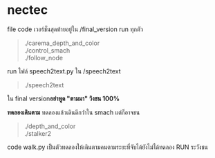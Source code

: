 # nectec
file code เวอร์ชั่นสุดท้ายอยู่ใน /final_version run ทุกตัว  
>./carema_depth_and_color  
>./control_smach  
>./follow_node  

run ไฟล์ speech2text.py ใน /speech2text  
>./speech2text  

ใน final version**อย่าพูด "ตามมา" วิงชน 100%**  
  
**ทดลองเดินตาม** ทดลองแล้วเดินดีกว่่าใน smach แต่ก็อาจชน
>./depth_and_color  
>./stalker2

code walk.py เป็นตัวทดลองให้เดินตามคนตามระยะที่จับได้ยังไม่ได้ทดลอง RUN ระวังชน
